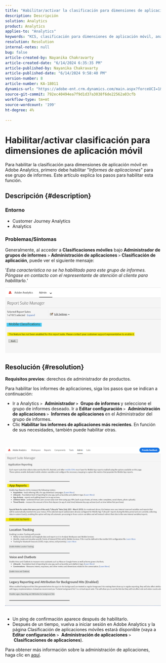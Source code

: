 ```yaml
---
title: "Habilitar/activar la clasificación para dimensiones de aplicación móvil"
description: Descripción
solution: Analytics
product: Analytics
applies-to: "Analytics"
keywords: "KCS, clasificación para dimensiones de aplicación móvil, análisis, Customer Journey Analytics"
resolution: Resolution
internal-notes: null
bug: false
article-created-by: Nayanika Chakravarty
article-created-date: "6/14/2024 6:35:35 PM"
article-published-by: Nayanika Chakravarty
article-published-date: "6/14/2024 9:58:40 PM"
version-number: 8
article-number: KA-18011
dynamics-url: "https://adobe-ent.crm.dynamics.com/main.aspx?forceUCI=1&pagetype=entityrecord&etn=knowledgearticle&id=714082dd-7c2a-ef11-840b-6045bd006704"
source-git-commit: 792ec40494ea7f9d1d37a3038f6de22562a03cfb
workflow-type: tm+mt
source-wordcount: '199'
ht-degree: 4%

---
```


# Habilitar/activar clasificación para dimensiones de aplicación móvil


Para habilitar la clasificación para dimensiones de aplicación móvil en Adobe Analytics, primero debe habilitar &quot;*Informes de aplicaciones*&quot; para ese grupo de informes. Este artículo explica los pasos para habilitar esta función.

## Descripción {#description}


### <b>Entorno</b>

- Customer Journey Analytics
- Analytics




### <b>Problemas/Síntomas</b>

Generalmente, al acceder a <b>Clasificaciones móviles</b> bajo <b>Administrador de grupos de informes</b> `>`  <b>Administración de aplicaciones </b>`>`  <b>Clasificación de aplicación</b>, puede ver el siguiente mensaje:

&#39;*Esta característica no se ha habilitado para este grupo de informes. Póngase en contacto con el representante de atención al cliente para habilitarlo.*&#39;

![](assets/___754082dd-7c2a-ef11-840b-6045bd006704___.png)


## Resolución {#resolution}


<b>Requisitos previos</b>: derechos de administrador de productos.

Para habilitar los informes de aplicaciones, siga los pasos que se indican a continuación:

- Ir a Analytics `>`  <b>Administrador `>` </b> <b>Grupo de informes </b>y seleccione el grupo de informes deseado. Ir a <b>Editar configuración</b> `>`  <b>Administración de aplicaciones </b>`>` <b> Informes de aplicaciones </b>en el Administrador del grupo de informes.
- Clic <b>Habilitar los informes de aplicaciones más recientes</b>. En función de sus necesidades, también puede habilitar otras.

<br> <br>![](assets/0ae3ca9c-b68f-ec11-b400-00224804a35d.png)
 
- Un ping de confirmación aparece después de habilitarlo.
- Después de un tiempo, vuelva a iniciar sesión en Adobe Analytics y la página Clasificación de aplicaciones móviles estará disponible (vaya a <b>Editar configuración</b> `>`  <b>Administración de aplicaciones</b> `>`  <b>Clasificaciones de aplicaciones</b>).


Para obtener más información sobre la administración de aplicaciones, haga clic en [aquí](https://experienceleague.adobe.com/docs/analytics/admin/admin-tools/manage-report-suites/edit-report-suite/app-management/app-reporting.html).
